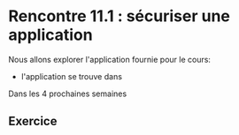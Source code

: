 # Rencontre 11.1 : sécuriser une application

Nous allons explorer l'application fournie pour le cours:
- l'application se trouve dans 



Dans les 4 prochaines semaines




## Exercice


